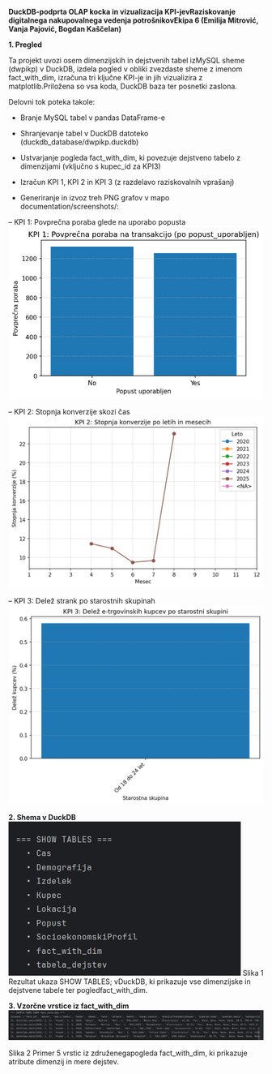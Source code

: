 **DuckDB-podprta OLAP kocka in vizualizacija KPI-jev****Raziskovanje digitalnega nakupovalnega vedenja potrošnikov****Ekipa 6 (Emilija Mitrović, Vanja Pajović, Bogdan Kaščelan)**

**1\. Pregled**

Ta projekt uvozi osem dimenzijskih in dejstvenih tabel izMySQL sheme (dwpikp) v DuckDB, izdela pogled v obliki zvezdaste sheme z imenom fact_with_dim, izračuna tri ključne KPI-je in jih vizualizira z matplotlib.Priložena so vsa koda, DuckDB baza ter posnetki zaslona.

Delovni tok poteka takole:

*   Branje MySQL tabel v pandas DataFrame-e
    

*   Shranjevanje tabel v DuckDB datoteko (duckdb\_database/dwpikp.duckdb)
    

*   Ustvarjanje pogleda fact\_with\_dim, ki povezuje dejstveno tabelo z dimenzijami (vključno s kupec\_id za KPI3)
    

*   Izračun KPI 1, KPI 2 in KPI 3 (z razdelavo raziskovalnih vprašanj)
    

*   Generiranje in izvoz treh PNG grafov v mapo documentation/screenshots/: 

– KPI 1: Povprečna poraba glede na uporabo popusta
![KPI1](documentation/screenshots/kpi1_avg_spend_by_discount.png)

– KPI 2: Stopnja konverzije skozi čas
![KPI2](documentation/screenshots/kpi2_conversion_rate_over_time.png)

– KPI 3: Delež strank po starostnih skupinah
![KPI3](documentation/screenshots/kpi3_pct_by_age.png)


**2\. Shema v DuckDB**
![DuckDB Schema](documentation/screenshots/duckdb_schema.png)
Slika 1 Rezultat ukaza SHOW TABLES; vDuckDB, ki prikazuje vse dimenzijske in dejstvene tabele ter pogledfact\_with\_dim.

**3\. Vzorčne vrstice iz fact\_with\_dim**
![Sample Query](documentation/screenshots/sample_query_results.png)

Slika 2 Primer 5 vrstic iz združenegapogleda fact\_with\_dim, ki prikazuje atribute dimenzij in mere dejstev.